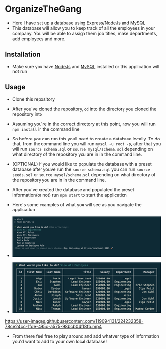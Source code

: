 # OrganizeTheGang

- Here I have set up a database using Express/[NodeJs](https://nodejs.org/en/download/) and [MySQL](https://dev.mysql.com/downloads/mysql/) 
- This database will allow you to keep track of all the employees in your company. You will be able to assign them job titles, make departments, add employees and more.

## Installation 

- Make sure you have [NodeJs](https://nodejs.org/en/download/) and [MySQL](https://dev.mysql.com/downloads/mysql/) installed or this application will not run

## Usage 

- Clone this repository 

- After you've cloned the repository, `cd` into the directory you cloned the repository into

- Assuming you're in the correct directory at this point, now you will run `npm install` in the command line

-  So before you can run this youll need to create a database locally. To do that, from the command line you will run `mysql -u root -p`, after that you will run `source schema.sql` or `source mysql/schema.sql` depending on what directory of the repository you are in in the command line. 

- (OPTIONAL) If you would like to populate the database with a preset database after youve run the `source schema.sql` you can run `source seeds.sql` or `source mysql/schema.sql` depending on what directory of the repository you are in in the command line. 

- After you've created the database and populated the preset information(or not) run `npm start` to start the application

- Here's some examples of what you will see as you navigate the application 
- ![My Image](Assets/menu.png)
- ![My Image](Assets/employees.png)


https://user-images.githubusercontent.com/119094131/224232358-78ce24cc-1fde-495c-a575-98bcb04f18fb.mp4



- From there feel free to play around and add whatver type of information you'd want to add to your own local database!

